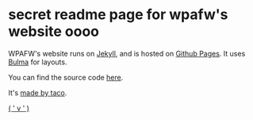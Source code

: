 # secret readme page for wpafw's website oooo

WPAFW's website runs on [Jekyll](https://jekyllrb.com/), and is hosted on [Github Pages](https://pages.github.com/). It uses [Bulma](https://bulma.io/) for layouts.

You can find the source code [here](https://github.com/wpafw/wpafw.org).

It's [made by taco](https://daniel.ga/llegos).

[( ' v ' )](https://birb.world)